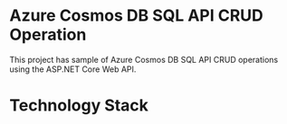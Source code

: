 # Azure Cosmos DB SQL API CRUD Operation
This project has sample of Azure Cosmos DB SQL API CRUD operations using the ASP.NET Core Web API.

# Technology Stack
